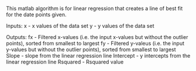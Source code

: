 This matlab algorithm is for linear regression that creates a line of best fit for the date points given.

Inputs: 
x - x values of the data set
y - y values of the data set

Outputs:
fx - Filtered x-values (i.e. the input x-values but without the outlier points), sorted from smallest to largest
fy - Filtered y-valeus (i.e. the input y-values but without the outlier points), sorted from smallest to largest
Slope - slope from the linear regression line
Intercept - y intercepts from the linear regression line
Rsquared - Rsquared value
